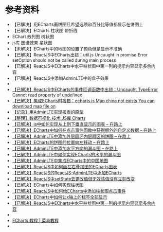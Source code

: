 # 参考资料

* 【已解决】用ECharts画饼图且希望选项和百分比等值都显示在饼图上
* 【已解决】ECharts 柱状图 带折线
* EChart 散列图 树状图
* js库 图谱效果 星状图
* 【未解决】ECharts中的地图的设置了颜色但是显示不准确
* 【已解决】ReactJS中ECharts出错：util.js Uncaught in promise Error setOption should not be called during main process
* 【已解决】ReactJS中ECharts中水平柱状图中第一列的提示内容显示多余内容
* 【已解决】ReactJS中添加AdminLTE中的盒子效果
* 
* [【已解决】ReactJS中ECharts的事件回调函数中出错：Uncaught TypeError Cannot read property of undefined](http://www.crifan.com/reactjs_echart_event_callback_error_uncaught_typeerror_cannot_read_property_of_undefined)
* [【已解决】集成ECharts时报错：echarts.js Map china not exists You can download map file on](http://www.crifan.com/integrate_echarts_js_map_china_not_exists_you_can_download_map_file_on)
* [【记录】用AdminLTE实现报表的原型](http://www.crifan.com/adminlte_implement_report_prototype)
* [【整理】数据可视化 技术 JS库 Charts](http://www.crifan.com/data_visualization_tech_js_lib_chart)
* [【已解决】js中如何实现从上到下垂直显示的图表 – 在路上](https://www.crifan.com/js_how_implement_up_down_vertical_line_chart/)
* [【已解决】ECharts中如何在点击事件函数中获得额外的自定义数据 – 在路上](https://www.crifan.com/echarts_click_event_function_add_extra_custom_data/)
* [【已解决】AdminLTE中添加外层圆环内层扇区的饼图 – 在路上](https://www.crifan.com/adminlte_add_external_circle_pie_graph/)
* [【已解决】ECharts的饼图的位置向左移动 – 在路上](https://www.crifan.com/echarts_pie_chart_graph_position_move_left/)
* [【已解决】AdminLTE中添加水平方向的漏斗图 – 在路上](https://www.crifan.com/adminlte_add_horizontal_funnel_plot/)
* [【已解决】AdminLTE中如何实现ECharts的水平的漏斗图](http://www.crifan.com/adminlte_how_add_echarts_horizontal_funnel_plot)
* [【已解决】AdminLTE中集成ECharts中的中国地图](http://www.crifan.com/adminlte_integrate_echarts_china_map)
* [【已解决】ReactJS中如何画左右叠加图的ECharts图表](http://www.crifan.com/react_js_how_draw_left_right_overlap_echarts_chart)
* [【已解决】ReactJS的ReactJS-AdminLTE中添加ECharts](http://www.crifan.com/react_js_reactjs_adminlte_add_echarts)
* [【已解决】ReactJS中setState去更改值但无效该值没有立刻改变](http://www.crifan.com/reactjs_setstate_value_not_work_not_right_now_immediately_changed)
* [【已解决】ECharts中如何实现柱状图](http://www.crifan.com/echarts_how_draw_bar_graph_histogram)
* [【已解决】ReactJS中如何给ECharts中添加柱状图点击事件](http://www.crifan.com/reactjs_how_add_bar_chart_click_event_for_echarts)
* [【已解决】ECharts中如何让x轴上的标签全部显示](http://www.crifan.com/echarts_how_let_x_axis_show_all_label)
* [【已解决】ReactJS中ECharts中水平柱状图中第一列的提示内容显示多余内容](http://www.crifan.com/reactjs_echarts_horizontal_histogram_bar_graph_show_redundant_content)
* 
* [ECharts 教程 | 菜鸟教程](https://www.runoob.com/echarts/echarts-tutorial.html)
* 